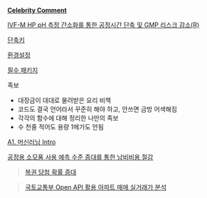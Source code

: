 [**Celebrity Comment**](https://gist.github.com/heuiy/d71b002113ef99acc7c3f636ab67d0bf)

[IVF-M HP pH 측정 간소화를 통한 공정시간 단축 및 GMP 리스크 감소(R)](https://colab.research.google.com/drive/1YhghpUfPiz1-LGmCBesENk9r_SXb6Izg?usp=sharing)





[단축키](https://gist.github.com/heuiy/64d02ce5bf1ca144f43c7680e5edf9eb)

[환경설정](https://gist.github.com/heuiy/776e17061a60664c0e79182304c4bfdc)

[필수 패키지](https://gist.github.com/heuiy/9e3653165d2562288480e136c9b0100b)

족보
- 대장금이 대대로 물려받은 요리 비책
- 코드도 결국 언어라서 꾸준히 해야 하고, 안쓰면 금방 어색해짐
- 각각의 함수에 대해 정리한 나만의 족보
- 수 천줄 적어도 용량 1메가도 안됨

[A1. 머신러닝 Intro](https://colab.research.google.com/drive/1a_mS84ew6mU-x-PUY5S5Ry1IBuIkD9FX?usp=sharing)

[공정용 소모품 사용 예측 수준 증대를 통한 낭비비용 절감](https://colab.research.google.com/drive/1IpcopLz5Mzc_JVaYB-WKzrGtkaHbTd5O?usp=sharing)



> [복권 당첨 확률 증대 ](https://gist.github.com/heuiy/05fbd4ab42427c8b937a0afd491d1ebe)

> [국토교통부 Open API 활용 아파트 매매 실거래가 분석](https://colab.research.google.com/drive/1pwbE6Jkahti9RHAGU0Ex8VWWRgcd4vkF)
